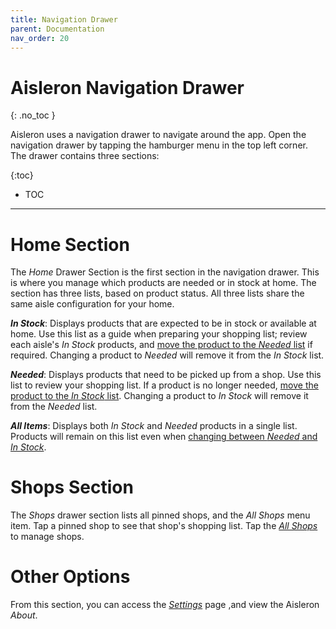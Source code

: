```yaml
---
title: Navigation Drawer
parent: Documentation
nav_order: 20
---
```


# Aisleron Navigation Drawer
{: .no_toc }

Aisleron uses a navigation drawer to navigate around the app. Open the navigation drawer by tapping the hamburger menu in the top left corner. The drawer contains three sections:

{:toc}
* TOC

---

# Home Section
The *Home* Drawer Section is the first section in the navigation drawer. This is where you manage which products are needed or in stock at home. The section has three lists, based on product status. All three lists share the same aisle configuration for your home.

***In Stock***: Displays products that are expected to be in stock or available at home. Use this list as a guide when preparing your shopping list; review each aisle's *In Stock* products, and [move the product to the *Needed* list]({{site.baseurl}}/docs/documentation/product-status) if required. Changing a product to *Needed* will remove it from the *In Stock* list.

***Needed***: Displays products that need to be picked up from a shop. Use this list to review your shopping list. If a product is no longer needed, [move the product to the *In Stock* list]({{site.baseurl}}/docs/documentation/product-status). Changing a product to *In Stock* will remove it from the *Needed* list.

***All Items***: Displays both *In Stock* and *Needed* products in a single list. Products will remain on this list even when [changing between *Needed* and *In Stock*]({{site.baseurl}}/docs/documentation/product-status).  

# Shops Section
The *Shops* drawer section lists all pinned shops, and the *All Shops* menu item. Tap a pinned shop to see that shop's shopping list. Tap the [*All Shops*]({{site.baseurl}}/docs/documentation/manage-shops) to manage shops.


# Other Options
From this section, you can access the [*Settings*]({{site.baseurl}}/docs/documentation/settings) page ,and view the Aisleron *About*.
